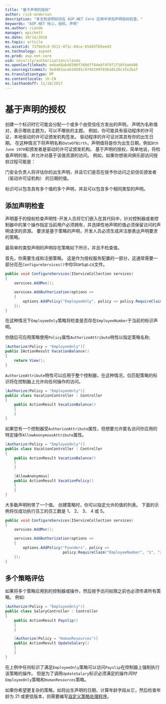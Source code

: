 ```yaml
---
title: "基于声明的授权"
author: rick-anderson
description: "本文档说明如何在 ASP.NET Core 应用中添加声明授权检查。"
keywords: "ASP.NET 核心，授权，声明"
ms.author: riande
manager: wpickett
ms.date: 10/14/2016
ms.topic: article
ms.assetid: 737be5cd-3511-4f1c-b0ce-65403fb5eed3
ms.technology: aspnet
ms.prod: asp.net-core
uid: security/authorization/claims
ms.openlocfilehash: eebaddabdd360f34b6ff44e8f4f9f1f10fda6406
ms.sourcegitcommit: 9a9483aceb34591c97451997036a9120c3fe2baf
ms.translationtype: MT
ms.contentlocale: zh-CN
ms.lasthandoff: 11/10/2017
---
```

# <a name="claims-based-authorization"></a>基于声明的授权

<a name="security-authorization-claims-based"></a>

创建一个标识时它可能会分配一个或多个由受信任方发出的声明。 声明为名称值对，表示哪些主题为，可以不哪些的主题。 例如，你可能具有驱动程序的许可证，本地驱动的许可证颁发机构签发。 驱动程序的许可证对其具有你的出生日期。 在这种情况下将声明名称`DateOfBirth`，声明值将是你为出生日期，例如`8th June 1970`和颁发者是驱动的许可证颁发机构。 基于声明的授权，简单地说，将检查声明的值，并允许对基于该值资源的访问。 例如，如果你想夜间俱乐部访问授权过程可能是：

门安全负责人将评估你的出生声明，并且它们是否在授予你访问之前信任颁发者 （驱动许可证机构） 的日期的值。

标识可以包含具有多个值的多个声明，并且可以包含多个相同类型的声明。

## <a name="adding-claims-checks"></a>添加声明检查

声明基于的授权检查声明性-开发人员将它们嵌入在其代码中，针对控制器或者控制器中的某个操作指定当前用户必须拥有，并选择性地声明的值必须保留访问的声明请求的资源。 要求是基于策略的声明，开发人员必须生成并注册表达声明要求的策略。

最简单的类型声明的声明存在策略如下所示，并且不检查值。

首先，你需要生成和注册策略。 这是作为授权服务配置的一部分，这通常需要一部分花在`ConfigureServices()`中你*Startup.cs*文件。

```csharp
public void ConfigureServices(IServiceCollection services)
{
    services.AddMvc();

    services.AddAuthorization(options =>
    {
        options.AddPolicy("EmployeeOnly", policy => policy.RequireClaim("EmployeeNumber"));
    });
}
```

在这种情况下`EmployeeOnly`策略将检查是否存在`EmployeeNumber`于当前的标识声明。

你随后可应用策略使用`Policy`属性`AuthorizeAttribute`特性以指定策略名称;

```csharp
[Authorize(Policy = "EmployeeOnly")]
public IActionResult VacationBalance()
{
    return View();
}
```

`AuthorizeAttribute`特性可以应用于整个控制器，在这种情况，仅匹配策略的标识将在控制器上允许向任何操作的访问。

```csharp
[Authorize(Policy = "EmployeeOnly")]
public class VacationController : Controller
{
    public ActionResult VacationBalance()
    {
    }
}
```

如果您有一个控制器受`AuthorizeAttribute`属性，但想要允许匿名访问你应用的特定操作`AllowAnonymousAttribute`属性。

```csharp
[Authorize(Policy = "EmployeeOnly")]
public class VacationController : Controller
{
    public ActionResult VacationBalance()
    {
    }

    [AllowAnonymous]
    public ActionResult VacationPolicy()
    {
    }
}
```

大多数声明附带了一个值。 创建策略时，你可以指定允许的值的列表。 下面的示例将仅成功执行员工的员工数是 1、 2、 3、 4 或 5。

```csharp
public void ConfigureServices(IServiceCollection services)
{
    services.AddMvc();

    services.AddAuthorization(options =>
    {
        options.AddPolicy("Founders", policy =>
                          policy.RequireClaim("EmployeeNumber", "1", "2", "3", "4", "5"));
    });
}
```

## <a name="multiple-policy-evaluation"></a>多个策略评估

如果将多个策略应用到的控制器或操作，然后授予访问权限之前也必须传递所有策略。 例如: 

```csharp
[Authorize(Policy = "EmployeeOnly")]
public class SalaryController : Controller
{
    public ActionResult Payslip()
    {
    }

    [Authorize(Policy = "HumanResources")]
    public ActionResult UpdateSalary()
    {
    }
}
```

在上例中任何标识了满足`EmployeeOnly`策略可以访问`Payslip`在控制器上强制执行该策略的操作。 但是为了调用`UpdateSalary`标识必须满足的操作*同时*`EmployeeOnly`策略和`HumanResources`策略。

如果你希望更复杂的策略，如将出生声明的日期，计算年龄字段从它，然后检查年龄为 21 或更低版本，则需要编写[自定义策略处理程序](policies.md)。
